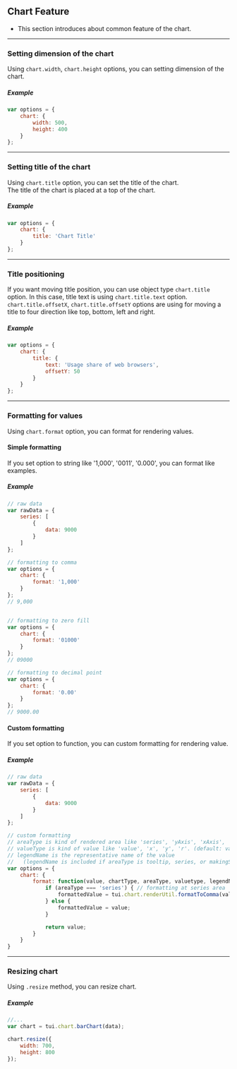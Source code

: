 ## Chart Feature
* This section introduces about common feature of the chart.

***

### Setting dimension of the chart
Using `chart.width`, `chart.height` options, you can setting dimension of the chart.

##### Example

``` javascript
var options = {
    chart: {
        width: 500,
        height: 400
    }
};
```

***

### Setting title of the chart
Using `chart.title` option, you can set the title of the chart.<br>
The title of the chart is placed at a top of the chart.

##### Example

``` javascript
var options = {
    chart: {
        title: 'Chart Title'
    }
};
```

***

### Title positioning
If you want moving title position, you can use object type `chart.title` option.
In this case, title text is using `chart.title.text` option.
`chart.title.offsetX`, `chart.title.offsetY` options are using for moving a title to four direction like top, bottom, left and right.

##### Example

``` javascript
var options = {
    chart: {
        title: {
            text: 'Usage share of web browsers',
            offsetY: 50
        }
    }
};
```


***

### Formatting for values
Using `chart.format` option, you can format for rendering values.

#### Simple formatting
If you set option to string like '1,000', '0011', '0.000', you can format like examples.

##### Example

```javascript
// raw data
var rawData = {
    series: [
        {
            data: 9000
        }
    ]
};

// formatting to comma
var options = {
    chart: {
        format: '1,000'
    }
};
// 9,000


// formatting to zero fill
var options = {
    chart: {
        format: '01000'
    }
};
// 09000

// formatting to decimal point
var options = {
    chart: {
        format: '0.00'
    }
};
// 9000.00


```

#### Custom formatting
If you set option to function, you can custom formatting for rendering value.

##### Example

```javascript
// raw data
var rawData = {
    series: [
        {
            data: 9000
        }
    ]
};

// custom formatting
// areaType is kind of rendered area like 'series', 'yAxis', 'xAxis', 'circleLegend', 'legend'
// valueType is kind of value like 'value', 'x', 'y', 'r'. (default: value)
// legendName is the representative name of the value
//   (legendName is included if areaType is tooltip, series, or makingSeriesLabel.)
var options = {
    chart: {
        format: function(value, chartType, areaType, valuetype, legendName) {
            if (areaType === 'series') { // formatting at series area
                formattedValue = tui.chart.renderUtil.formatToComma(value);
            } else {
                formattedValue = value;
            }

            return value;
        }
    }
}

```

***

### Resizing chart

Using `.resize` method, you can resize chart.

##### Example

```javascript
//...
var chart = tui.chart.barChart(data);

chart.resize({
    width: 700,
    height: 800
});
```
